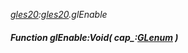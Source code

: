 _[gles20](../../modules/gles20/gles20-module.md):[gles20](../../modules/gles20/gles20-module.md).glEnable_
##### Function glEnable:Void( cap_:[GLenum](../../modules/gles20/gles20-glenum.md) )
